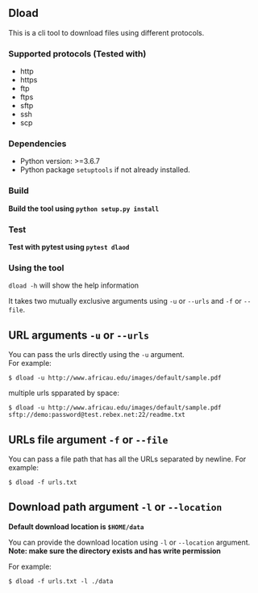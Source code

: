 ## Dload

This is a cli tool to download files using different protocols.

### Supported protocols (Tested with)
* http
* https
* ftp
* ftps
* sftp
* ssh
* scp

### Dependencies
* Python version: >=3.6.7
* Python package `setuptools` if not already installed.

### Build
**Build the tool using `python setup.py install`**

### Test
**Test with pytest using `pytest dlaod`**

### Using the tool
`dload -h` will show the help information

It takes two mutually exclusive arguments using `-u` or `--urls` and `-f` or `--file`.

## URL arguments `-u` or `--urls`
You can pass the urls directly using the `-u` argument.  
For example:
```
$ dload -u http://www.africau.edu/images/default/sample.pdf
```

multiple urls spparated by space:
```
$ dload -u http://www.africau.edu/images/default/sample.pdf sftp://demo:password@test.rebex.net:22/readme.txt
```

## URLs file argument `-f` or `--file` 
You can pass a file path that has all the URLs separated by newline.
For example:
```
$ dload -f urls.txt
```

## Download path argument `-l` or `--location`
**Default download location is `$HOME/data`**  

You can provide the download location using `-l` or `--location` argument.  
**Note: make sure the directory exists and has write permission**

For example:
```
$ dload -f urls.txt -l ./data
```
